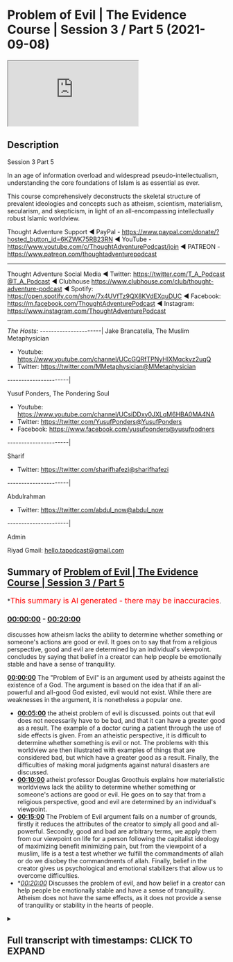 # Problem of Evil | The Evidence Course | Session 3 / Part 5 (2021-09-08)

<iframe loading='lazy' src='https://www.youtube.com/embed/Bb6GSwEvkRg'></iframe>

## Description

Session 3  Part 5

In an age of information overload and widespread pseudo-intellectualism, understanding the core foundations of Islam is as essential as ever. 

This course comprehensively deconstructs the skeletal structure of prevalent ideologies and concepts such as atheism, scientism, materialism, secularism, and skepticism, in light of an all-encompassing intellectually robust Islamic worldview.

Thought Adventure Support
◄ PayPal - https://www.paypal.com/donate/?hosted_button_id=6KZWK75RB23RN 
◄ YouTube - https://www.youtube.com/c/ThoughtAdventurePodcast/join
◄ PATREON - https://www.patreon.com/thoughtadventurepodcast
____________________________________________________________________

Thought Adventure Social Media
◄ Twitter: https://twitter.com/T_A_Podcast​​@T_A_Podcast
◄ Clubhouse https://www.clubhouse.com/club/thought-adventure-podcast
◄ Spotify: https://open.spotify.com/show/7x4UVfTz9QX8KVdEXquDUC
◄ Facebook: https://m.facebook.com/ThoughtAdventurePodcast
◄ Instagram: https://www.instagram.com/ThoughtAdventurePodcast​

----------------------------------------------------------------

*The Hosts:*
----------------------|
Jake Brancatella, The Muslim Metaphysician

- Youtube: https://www.youtube.com/channel/UCcGQRfTPNyHlXMqckvz2uqQ
- Twitter:  https://twitter.com/MMetaphysician​​@MMetaphysician

----------------------|

Yusuf Ponders, The Pondering Soul

- Youtube: https://www.youtube.com/channel/UCsiDDxy0JXLqM6HBA0MA4NA
- Twitter: https://twitter.com/YusufPonders​​@YusufPonders
- Facebook: https://www.facebook.com/yusufponders​@yusufpodners

----------------------|

Sharif

- Twitter: https://twitter.com/sharifhafezi​​@sharifhafezi

----------------------|

Abdulrahman

- Twitter: https://twitter.com/abdul_now​@abdul_now

----------------------|

Admin

Riyad 
Gmail: hello.tapodcast@gmail.com

## Summary of [Problem of Evil | The Evidence Course | Session 3 / Part 5](https://www.youtube.com/watch?v=Bb6GSwEvkRg)


*<span style="color:red; font-size:125%">This summary is AI generated - there may be inaccuracies</span>.

### [00:00:00](https://www.youtube.com/watch?v=Bb6GSwEvkRg&t=0) - [00:20:00](https://www.youtube.com/watch?v=Bb6GSwEvkRg&t=1200)

 discusses how atheism lacks the ability to determine whether something or someone's actions are good or evil. It goes on to say that from a religious perspective, good and evil are determined by an individual's viewpoint.  concludes by saying that belief in a creator can help people be emotionally stable and have a sense of tranquility.

**[00:00:00](https://www.youtube.com/watch?v=Bb6GSwEvkRg&t=0)** The "Problem of Evil" is an argument used by atheists against the existence of a God. The argument is based on the idea that if an all-powerful and all-good God existed, evil would not exist. While there are weaknesses in the argument, it is nonetheless a popular one.
* **[00:05:00](https://www.youtube.com/watch?v=Bb6GSwEvkRg&t=300)**  the atheist problem of evil is discussed.  points out that evil does not necessarily have to be bad, and that it can have a greater good as a result. The example of a doctor curing a patient through the use of side effects is given. From an atheistic perspective, it is difficult to determine whether something is evil or not. The problems with this worldview are then illustrated with examples of things that are considered bad, but which have a greater good as a result. Finally, the difficulties of making moral judgments against natural disasters are discussed.
* **[00:10:00](https://www.youtube.com/watch?v=Bb6GSwEvkRg&t=600)**  atheist professor Douglas Groothuis explains how materialistic worldviews lack the ability to determine whether something or someone's actions are good or evil. He goes on to say that from a religious perspective, good and evil are determined by an individual's viewpoint.
* **[00:15:00](https://www.youtube.com/watch?v=Bb6GSwEvkRg&t=900)** The Problem of Evil argument fails on a number of grounds, firstly it reduces the attributes of the creator to simply all good and all-powerful. Secondly, good and bad are arbitrary terms, we apply them from our viewpoint on life for a person following the capitalist ideology of maximizing benefit minimizing pain, but from the viewpoint of a muslim, life is a test a test whether we fulfill the commandments of allah or do we disobey the commandments of allah. Finally, belief in the creator gives us psychological and emotional stabilizers that allow us to overcome difficulties.
* **[00:20:00](https://www.youtube.com/watch?v=Bb6GSwEvkRg&t=1200)* Discusses the problem of evil, and how belief in a creator can help people be emotionally stable and have a sense of tranquility. Atheism does not have the same effects, as it does not provide a sense of tranquility or stability in the hearts of people.

<details><summary><h2>Full transcript with timestamps: CLICK TO EXPAND</h2></summary>

[0:00:15](https://youtu.be/Bb6GSwEvkRg?t=15) a famous comedian and actor in the uk  
[0:00:18](https://youtu.be/Bb6GSwEvkRg?t=18) he remarked on an interview  
[0:00:20](https://youtu.be/Bb6GSwEvkRg?t=20) he said  
[0:00:22](https://youtu.be/Bb6GSwEvkRg?t=22) about the world he said yes the world is  
[0:00:24](https://youtu.be/Bb6GSwEvkRg?t=24) very splendid but he also has in it  
[0:00:27](https://youtu.be/Bb6GSwEvkRg?t=27) insects whose whole life cycle is to  
[0:00:30](https://youtu.be/Bb6GSwEvkRg?t=30) burrow into the eyes of children and  
[0:00:32](https://youtu.be/Bb6GSwEvkRg?t=32) make them blind  
[0:00:34](https://youtu.be/Bb6GSwEvkRg?t=34) they eat outwards from the eyes why  
[0:00:37](https://youtu.be/Bb6GSwEvkRg?t=37) why did you do this to us and he's  
[0:00:38](https://youtu.be/Bb6GSwEvkRg?t=38) referring to god not  
[0:00:41](https://youtu.be/Bb6GSwEvkRg?t=41) you could easily have made a creation in  
[0:00:43](https://youtu.be/Bb6GSwEvkRg?t=43) which that didn't exist  
[0:00:45](https://youtu.be/Bb6GSwEvkRg?t=45) it is simply not acceptable  
[0:00:48](https://youtu.be/Bb6GSwEvkRg?t=48) one of the key arguments brought up  
[0:00:50](https://youtu.be/Bb6GSwEvkRg?t=50) constantly against belief in god is the  
[0:00:53](https://youtu.be/Bb6GSwEvkRg?t=53) argument known as the problem of evil  
[0:00:57](https://youtu.be/Bb6GSwEvkRg?t=57) and it's brought up by various atheists  
[0:01:00](https://youtu.be/Bb6GSwEvkRg?t=60) uh people who have problems with regards  
[0:01:02](https://youtu.be/Bb6GSwEvkRg?t=62) to the belief in the creator for a  
[0:01:03](https://youtu.be/Bb6GSwEvkRg?t=63) number of different reasons or two main  
[0:01:05](https://youtu.be/Bb6GSwEvkRg?t=65) reasons  
[0:01:06](https://youtu.be/Bb6GSwEvkRg?t=66) the first one that they bring up is a  
[0:01:08](https://youtu.be/Bb6GSwEvkRg?t=68) logical argument that is meant to show  
[0:01:11](https://youtu.be/Bb6GSwEvkRg?t=71) the contradictory nature of asserting an  
[0:01:13](https://youtu.be/Bb6GSwEvkRg?t=73) all-powerful all-good god  
[0:01:16](https://youtu.be/Bb6GSwEvkRg?t=76) the second reason why people bring this  
[0:01:18](https://youtu.be/Bb6GSwEvkRg?t=78) up is because an emotional argument  
[0:01:21](https://youtu.be/Bb6GSwEvkRg?t=81) you know bad things happen to them  
[0:01:23](https://youtu.be/Bb6GSwEvkRg?t=83) they're not happy about it they they  
[0:01:25](https://youtu.be/Bb6GSwEvkRg?t=85) want to look to blame somebody therefore  
[0:01:27](https://youtu.be/Bb6GSwEvkRg?t=87) they see  
[0:01:28](https://youtu.be/Bb6GSwEvkRg?t=88) god as the the reason for the problems  
[0:01:30](https://youtu.be/Bb6GSwEvkRg?t=90) and the difficulties in their life  
[0:01:33](https://youtu.be/Bb6GSwEvkRg?t=93) and if god exists  
[0:01:34](https://youtu.be/Bb6GSwEvkRg?t=94) why would i be put through these various  
[0:01:36](https://youtu.be/Bb6GSwEvkRg?t=96) difficulties  
[0:01:37](https://youtu.be/Bb6GSwEvkRg?t=97) why is it my life achieving only good  
[0:01:40](https://youtu.be/Bb6GSwEvkRg?t=100) outcomes  
[0:01:41](https://youtu.be/Bb6GSwEvkRg?t=101) why am i not achieving the maximum  
[0:01:43](https://youtu.be/Bb6GSwEvkRg?t=103) benefit  
[0:01:44](https://youtu.be/Bb6GSwEvkRg?t=104) so these are the two angles to the  
[0:01:46](https://youtu.be/Bb6GSwEvkRg?t=106) argument one is a logical argument an  
[0:01:49](https://youtu.be/Bb6GSwEvkRg?t=109) intellectual argument and the other one  
[0:01:51](https://youtu.be/Bb6GSwEvkRg?t=111) is more of an emotional argument and to  
[0:01:52](https://youtu.be/Bb6GSwEvkRg?t=112) be honest it's actually a harder  
[0:01:54](https://youtu.be/Bb6GSwEvkRg?t=114) argument to address the emotional  
[0:01:55](https://youtu.be/Bb6GSwEvkRg?t=115) argument  
[0:01:56](https://youtu.be/Bb6GSwEvkRg?t=116) because it goes to the very emotional  
[0:01:58](https://youtu.be/Bb6GSwEvkRg?t=118) disposition of a person  
[0:02:01](https://youtu.be/Bb6GSwEvkRg?t=121) but let's take the first which is the  
[0:02:03](https://youtu.be/Bb6GSwEvkRg?t=123) intellectual  
[0:02:04](https://youtu.be/Bb6GSwEvkRg?t=124) or the claim that there's an apparent  
[0:02:06](https://youtu.be/Bb6GSwEvkRg?t=126) contradiction in the logic of believing  
[0:02:09](https://youtu.be/Bb6GSwEvkRg?t=129) in an all-powerful all-good god  
[0:02:11](https://youtu.be/Bb6GSwEvkRg?t=131) so the argument is presented by the  
[0:02:14](https://youtu.be/Bb6GSwEvkRg?t=134) greek philosopher known as epicurus an  
[0:02:17](https://youtu.be/Bb6GSwEvkRg?t=137) epicorus  
[0:02:19](https://youtu.be/Bb6GSwEvkRg?t=139) uh states  
[0:02:22](https://youtu.be/Bb6GSwEvkRg?t=142) god is either willing to remove evil or  
[0:02:25](https://youtu.be/Bb6GSwEvkRg?t=145) is not able or else he is both willing  
[0:02:28](https://youtu.be/Bb6GSwEvkRg?t=148) and able  
[0:02:30](https://youtu.be/Bb6GSwEvkRg?t=150) if he is willing and not able he must  
[0:02:32](https://youtu.be/Bb6GSwEvkRg?t=152) then be weak  
[0:02:33](https://youtu.be/Bb6GSwEvkRg?t=153) which cannot be affirmed of god  
[0:02:36](https://youtu.be/Bb6GSwEvkRg?t=156) if he's able and not willing he must be  
[0:02:39](https://youtu.be/Bb6GSwEvkRg?t=159) envious  
[0:02:40](https://youtu.be/Bb6GSwEvkRg?t=160) which is likewise country likewise  
[0:02:43](https://youtu.be/Bb6GSwEvkRg?t=163) contrary to the nature of god  
[0:02:45](https://youtu.be/Bb6GSwEvkRg?t=165) if he is neither willing nor able he  
[0:02:47](https://youtu.be/Bb6GSwEvkRg?t=167) must be both envious and weak and  
[0:02:49](https://youtu.be/Bb6GSwEvkRg?t=169) consequently not god  
[0:02:51](https://youtu.be/Bb6GSwEvkRg?t=171) if he is both willing and able which  
[0:02:54](https://youtu.be/Bb6GSwEvkRg?t=174) only can which only can agree in the  
[0:02:57](https://youtu.be/Bb6GSwEvkRg?t=177) notion of god  
[0:02:58](https://youtu.be/Bb6GSwEvkRg?t=178) then why precedes evil or once then  
[0:03:01](https://youtu.be/Bb6GSwEvkRg?t=181) precedes evil  
[0:03:03](https://youtu.be/Bb6GSwEvkRg?t=183) so what epicurus is basically saying is  
[0:03:05](https://youtu.be/Bb6GSwEvkRg?t=185) arguing that  
[0:03:07](https://youtu.be/Bb6GSwEvkRg?t=187) if you got an all-good all-powerful god  
[0:03:10](https://youtu.be/Bb6GSwEvkRg?t=190) then why would this all-good  
[0:03:12](https://youtu.be/Bb6GSwEvkRg?t=192) all-powerful god create evil or allow  
[0:03:15](https://youtu.be/Bb6GSwEvkRg?t=195) evil to exist within the world so either  
[0:03:18](https://youtu.be/Bb6GSwEvkRg?t=198) god is not all good  
[0:03:21](https://youtu.be/Bb6GSwEvkRg?t=201) and but he's also but he's all-powerful  
[0:03:23](https://youtu.be/Bb6GSwEvkRg?t=203) so if that's the case then that can't be  
[0:03:25](https://youtu.be/Bb6GSwEvkRg?t=205) the the what they call the conception of  
[0:03:27](https://youtu.be/Bb6GSwEvkRg?t=207) god because god has to be maximally good  
[0:03:30](https://youtu.be/Bb6GSwEvkRg?t=210) or god is not all-powerful he may be all  
[0:03:34](https://youtu.be/Bb6GSwEvkRg?t=214) good but he's not able to stop the evil  
[0:03:36](https://youtu.be/Bb6GSwEvkRg?t=216) so therefore he's not all  
[0:03:38](https://youtu.be/Bb6GSwEvkRg?t=218) powerful  
[0:03:39](https://youtu.be/Bb6GSwEvkRg?t=219) and in such a case he isn't a god  
[0:03:42](https://youtu.be/Bb6GSwEvkRg?t=222) so they say okay this problem of evil  
[0:03:45](https://youtu.be/Bb6GSwEvkRg?t=225) demonstrates the contradictory nature in  
[0:03:48](https://youtu.be/Bb6GSwEvkRg?t=228) the attributes of the creator or  
[0:03:50](https://youtu.be/Bb6GSwEvkRg?t=230) attributes of god being all good and  
[0:03:52](https://youtu.be/Bb6GSwEvkRg?t=232) all-powerful but yet evil exists and if  
[0:03:55](https://youtu.be/Bb6GSwEvkRg?t=235) evil exists therefore god does not exist  
[0:03:57](https://youtu.be/Bb6GSwEvkRg?t=237) that's the that's the argument there's a  
[0:04:00](https://youtu.be/Bb6GSwEvkRg?t=240) number of flaws in this contention  
[0:04:02](https://youtu.be/Bb6GSwEvkRg?t=242) and this is what we'll seek to address  
[0:04:05](https://youtu.be/Bb6GSwEvkRg?t=245) firstly  
[0:04:06](https://youtu.be/Bb6GSwEvkRg?t=246) what they the atheists claim  
[0:04:08](https://youtu.be/Bb6GSwEvkRg?t=248) what are they when they claim that  
[0:04:10](https://youtu.be/Bb6GSwEvkRg?t=250) there's evil they're referring to two  
[0:04:11](https://youtu.be/Bb6GSwEvkRg?t=251) types of evil  
[0:04:13](https://youtu.be/Bb6GSwEvkRg?t=253) firstly  
[0:04:14](https://youtu.be/Bb6GSwEvkRg?t=254) evil like natural events volcanoes  
[0:04:17](https://youtu.be/Bb6GSwEvkRg?t=257) earthquakes diseases floods etc these  
[0:04:21](https://youtu.be/Bb6GSwEvkRg?t=261) are things outside of human control  
[0:04:24](https://youtu.be/Bb6GSwEvkRg?t=264) but is labeled  
[0:04:25](https://youtu.be/Bb6GSwEvkRg?t=265) as evil due to the damage they cause on  
[0:04:28](https://youtu.be/Bb6GSwEvkRg?t=268) life and the environment  
[0:04:31](https://youtu.be/Bb6GSwEvkRg?t=271) then there's another type of evil called  
[0:04:32](https://youtu.be/Bb6GSwEvkRg?t=272) moral evil  
[0:04:34](https://youtu.be/Bb6GSwEvkRg?t=274) that is where humans decide to perform  
[0:04:36](https://youtu.be/Bb6GSwEvkRg?t=276) evil acts like murder theft rape etc  
[0:04:40](https://youtu.be/Bb6GSwEvkRg?t=280) so the problem with this argument  
[0:04:43](https://youtu.be/Bb6GSwEvkRg?t=283) is that the the problem of evil argument  
[0:04:46](https://youtu.be/Bb6GSwEvkRg?t=286) is that presupposes that god exists with  
[0:04:48](https://youtu.be/Bb6GSwEvkRg?t=288) only two main attributes of being  
[0:04:52](https://youtu.be/Bb6GSwEvkRg?t=292) all-powerful and all good  
[0:04:55](https://youtu.be/Bb6GSwEvkRg?t=295) however the the argument  
[0:04:57](https://youtu.be/Bb6GSwEvkRg?t=297) ignores the fact that allah the creator  
[0:05:00](https://youtu.be/Bb6GSwEvkRg?t=300) has other attributes like all knowing  
[0:05:03](https://youtu.be/Bb6GSwEvkRg?t=303) and all wise amongst other names  
[0:05:06](https://youtu.be/Bb6GSwEvkRg?t=306) there could be a conceivable reason why  
[0:05:08](https://youtu.be/Bb6GSwEvkRg?t=308) evil exists  
[0:05:11](https://youtu.be/Bb6GSwEvkRg?t=311) and that it's and such a reason might be  
[0:05:13](https://youtu.be/Bb6GSwEvkRg?t=313) that it leads to a greater good  
[0:05:15](https://youtu.be/Bb6GSwEvkRg?t=315) let me give an example of this  
[0:05:18](https://youtu.be/Bb6GSwEvkRg?t=318) imagine if you had  
[0:05:19](https://youtu.be/Bb6GSwEvkRg?t=319) an illness you go to your doctor your  
[0:05:21](https://youtu.be/Bb6GSwEvkRg?t=321) doctor says you got a bacterial  
[0:05:23](https://youtu.be/Bb6GSwEvkRg?t=323) infection so you're given antibiotics  
[0:05:25](https://youtu.be/Bb6GSwEvkRg?t=325) and you find that while taking while in  
[0:05:27](https://youtu.be/Bb6GSwEvkRg?t=327) the middle of the course of antibiotics  
[0:05:29](https://youtu.be/Bb6GSwEvkRg?t=329) you get an upset stomach and maybe even  
[0:05:31](https://youtu.be/Bb6GSwEvkRg?t=331) diarrhea  
[0:05:32](https://youtu.be/Bb6GSwEvkRg?t=332) in the short term you don't feel much  
[0:05:34](https://youtu.be/Bb6GSwEvkRg?t=334) better in fact you probably feel worse  
[0:05:37](https://youtu.be/Bb6GSwEvkRg?t=337) but in the long term your condition is  
[0:05:39](https://youtu.be/Bb6GSwEvkRg?t=339) cured  
[0:05:40](https://youtu.be/Bb6GSwEvkRg?t=340) and the side effects from the medication  
[0:05:42](https://youtu.be/Bb6GSwEvkRg?t=342) they're gone  
[0:05:43](https://youtu.be/Bb6GSwEvkRg?t=343) so would it be rational to claim that  
[0:05:46](https://youtu.be/Bb6GSwEvkRg?t=346) the doctor is evil or not capable  
[0:05:49](https://youtu.be/Bb6GSwEvkRg?t=349) because in the short term you suffer  
[0:05:51](https://youtu.be/Bb6GSwEvkRg?t=351) from side effects for the treatment  
[0:05:54](https://youtu.be/Bb6GSwEvkRg?t=354) no because it leads to a greater good  
[0:05:57](https://youtu.be/Bb6GSwEvkRg?t=357) and so you suffer from some side effects  
[0:06:00](https://youtu.be/Bb6GSwEvkRg?t=360) in order to achieve to cure something  
[0:06:02](https://youtu.be/Bb6GSwEvkRg?t=362) better  
[0:06:03](https://youtu.be/Bb6GSwEvkRg?t=363) similarly we have to appreciate that  
[0:06:04](https://youtu.be/Bb6GSwEvkRg?t=364) while we are temporal creatures meaning  
[0:06:07](https://youtu.be/Bb6GSwEvkRg?t=367) we live within you know time so we can't  
[0:06:10](https://youtu.be/Bb6GSwEvkRg?t=370) see the the  
[0:06:12](https://youtu.be/Bb6GSwEvkRg?t=372) the future you know we go from the past  
[0:06:14](https://youtu.be/Bb6GSwEvkRg?t=374) to present to the future we can't see  
[0:06:16](https://youtu.be/Bb6GSwEvkRg?t=376) what's going on  
[0:06:18](https://youtu.be/Bb6GSwEvkRg?t=378) that  
[0:06:19](https://youtu.be/Bb6GSwEvkRg?t=379) we have a very limited perspective  
[0:06:22](https://youtu.be/Bb6GSwEvkRg?t=382) and a very individualistic perspective  
[0:06:24](https://youtu.be/Bb6GSwEvkRg?t=384) you know from an individual i can only  
[0:06:25](https://youtu.be/Bb6GSwEvkRg?t=385) see from my own perspective at a very  
[0:06:28](https://youtu.be/Bb6GSwEvkRg?t=388) limited scope of the reality  
[0:06:31](https://youtu.be/Bb6GSwEvkRg?t=391) the creator however is not bound by  
[0:06:33](https://youtu.be/Bb6GSwEvkRg?t=393) these limitations  
[0:06:35](https://youtu.be/Bb6GSwEvkRg?t=395) the creator exists beyond time  
[0:06:37](https://youtu.be/Bb6GSwEvkRg?t=397) and the creator is all-knowing  
[0:06:39](https://youtu.be/Bb6GSwEvkRg?t=399) and therefore knows past present and  
[0:06:41](https://youtu.be/Bb6GSwEvkRg?t=401) future as one source of knowledge  
[0:06:44](https://youtu.be/Bb6GSwEvkRg?t=404) while we have a very small perspective  
[0:06:46](https://youtu.be/Bb6GSwEvkRg?t=406) of the universe allah has total  
[0:06:48](https://youtu.be/Bb6GSwEvkRg?t=408) perspective of the universe i the whole  
[0:06:51](https://youtu.be/Bb6GSwEvkRg?t=411) the whole picture  
[0:06:53](https://youtu.be/Bb6GSwEvkRg?t=413) and so  
[0:06:54](https://youtu.be/Bb6GSwEvkRg?t=414) the quran allah mentions in the quran a  
[0:06:58](https://youtu.be/Bb6GSwEvkRg?t=418) particular story and i'm going to  
[0:07:00](https://youtu.be/Bb6GSwEvkRg?t=420) not go into the details of the story but  
[0:07:01](https://youtu.be/Bb6GSwEvkRg?t=421) just make one or two points to highlight  
[0:07:03](https://youtu.be/Bb6GSwEvkRg?t=423) this issue  
[0:07:04](https://youtu.be/Bb6GSwEvkRg?t=424) the quran explains a story about khidr  
[0:07:08](https://youtu.be/Bb6GSwEvkRg?t=428) and musa alaysalam  
[0:07:10](https://youtu.be/Bb6GSwEvkRg?t=430) and those various examples in which  
[0:07:13](https://youtu.be/Bb6GSwEvkRg?t=433) he undertook actions that from musa  
[0:07:16](https://youtu.be/Bb6GSwEvkRg?t=436) al-islam's perspective from his view  
[0:07:19](https://youtu.be/Bb6GSwEvkRg?t=439) he saw it as evil as wrong  
[0:07:21](https://youtu.be/Bb6GSwEvkRg?t=441) but when hidden finally mentioned  
[0:07:23](https://youtu.be/Bb6GSwEvkRg?t=443) overall reasons behind this  
[0:07:26](https://youtu.be/Bb6GSwEvkRg?t=446) and behind why he did it and why god  
[0:07:28](https://youtu.be/Bb6GSwEvkRg?t=448) told him and ordered him to do it then  
[0:07:30](https://youtu.be/Bb6GSwEvkRg?t=450) musa alaysam was able to see the good in  
[0:07:33](https://youtu.be/Bb6GSwEvkRg?t=453) them for example when hidden he damaged  
[0:07:36](https://youtu.be/Bb6GSwEvkRg?t=456) a ship that was laden full of goods from  
[0:07:39](https://youtu.be/Bb6GSwEvkRg?t=459) a town  
[0:07:40](https://youtu.be/Bb6GSwEvkRg?t=460) and it stopped it from you know  
[0:07:42](https://youtu.be/Bb6GSwEvkRg?t=462) traveling in order to engage in trade to  
[0:07:45](https://youtu.be/Bb6GSwEvkRg?t=465) faraway towns and heder mentioned the  
[0:07:48](https://youtu.be/Bb6GSwEvkRg?t=468) reason why he damaged the ship was  
[0:07:50](https://youtu.be/Bb6GSwEvkRg?t=470) because the ship was going to pass  
[0:07:53](https://youtu.be/Bb6GSwEvkRg?t=473) through the the seaways of a king who  
[0:07:56](https://youtu.be/Bb6GSwEvkRg?t=476) would who is going to take that wealth  
[0:07:59](https://youtu.be/Bb6GSwEvkRg?t=479) and use it for his own revenue and so to  
[0:08:01](https://youtu.be/Bb6GSwEvkRg?t=481) save the revenue and the wealth of the  
[0:08:03](https://youtu.be/Bb6GSwEvkRg?t=483) town he damaged the ship to prevent it  
[0:08:06](https://youtu.be/Bb6GSwEvkRg?t=486) from sailing  
[0:08:07](https://youtu.be/Bb6GSwEvkRg?t=487) this striking example  
[0:08:10](https://youtu.be/Bb6GSwEvkRg?t=490) shows that sometimes  
[0:08:12](https://youtu.be/Bb6GSwEvkRg?t=492) certain things we see as bad  
[0:08:15](https://youtu.be/Bb6GSwEvkRg?t=495) but rather they have a greater good that  
[0:08:19](https://youtu.be/Bb6GSwEvkRg?t=499) results from them there's a greater  
[0:08:20](https://youtu.be/Bb6GSwEvkRg?t=500) reason for these limited uh bad things  
[0:08:24](https://youtu.be/Bb6GSwEvkRg?t=504) even if we don't know the reason another  
[0:08:26](https://youtu.be/Bb6GSwEvkRg?t=506) example of this is like volcanoes they  
[0:08:28](https://youtu.be/Bb6GSwEvkRg?t=508) may be destructive but they also  
[0:08:30](https://youtu.be/Bb6GSwEvkRg?t=510) fertilize the soil to allow plants to  
[0:08:33](https://youtu.be/Bb6GSwEvkRg?t=513) grow and also therefore crops  
[0:08:36](https://youtu.be/Bb6GSwEvkRg?t=516) so the first criticism criticism to this  
[0:08:38](https://youtu.be/Bb6GSwEvkRg?t=518) argument of the problem problem of evil  
[0:08:40](https://youtu.be/Bb6GSwEvkRg?t=520) that atheists give us  
[0:08:42](https://youtu.be/Bb6GSwEvkRg?t=522) is to say that we cannot term something  
[0:08:44](https://youtu.be/Bb6GSwEvkRg?t=524) truly evil or bad while being ignorant  
[0:08:48](https://youtu.be/Bb6GSwEvkRg?t=528) of the full picture of what will happen  
[0:08:50](https://youtu.be/Bb6GSwEvkRg?t=530) we are arguing from an ignorant  
[0:08:52](https://youtu.be/Bb6GSwEvkRg?t=532) perspective  
[0:08:54](https://youtu.be/Bb6GSwEvkRg?t=534) secondly  
[0:08:55](https://youtu.be/Bb6GSwEvkRg?t=535) terms like good and evil are problematic  
[0:08:58](https://youtu.be/Bb6GSwEvkRg?t=538) terms anyway for atheists  
[0:09:00](https://youtu.be/Bb6GSwEvkRg?t=540) what do we mean by good what do we mean  
[0:09:02](https://youtu.be/Bb6GSwEvkRg?t=542) by evil how do we assess these terms and  
[0:09:04](https://youtu.be/Bb6GSwEvkRg?t=544) make moral judgments particularly from a  
[0:09:06](https://youtu.be/Bb6GSwEvkRg?t=546) materialistic outlook  
[0:09:09](https://youtu.be/Bb6GSwEvkRg?t=549) are volcanoes for example evil or are  
[0:09:12](https://youtu.be/Bb6GSwEvkRg?t=552) they simply events within the universe  
[0:09:14](https://youtu.be/Bb6GSwEvkRg?t=554) from a materialistic perspective from  
[0:09:16](https://youtu.be/Bb6GSwEvkRg?t=556) you know just viewing everything that we  
[0:09:17](https://youtu.be/Bb6GSwEvkRg?t=557) are just a product of the universe from  
[0:09:19](https://youtu.be/Bb6GSwEvkRg?t=559) the physical universe  
[0:09:21](https://youtu.be/Bb6GSwEvkRg?t=561) then events like hurricanes like  
[0:09:24](https://youtu.be/Bb6GSwEvkRg?t=564) volcanoes like earthquakes that damages  
[0:09:26](https://youtu.be/Bb6GSwEvkRg?t=566) lives and properties  
[0:09:28](https://youtu.be/Bb6GSwEvkRg?t=568) they're neither good nor bad they're  
[0:09:30](https://youtu.be/Bb6GSwEvkRg?t=570) just events within the universe  
[0:09:33](https://youtu.be/Bb6GSwEvkRg?t=573) so this materialistic or atheistic  
[0:09:36](https://youtu.be/Bb6GSwEvkRg?t=576) worldview has a fundamental problem in  
[0:09:38](https://youtu.be/Bb6GSwEvkRg?t=578) being able to determine whether we can  
[0:09:40](https://youtu.be/Bb6GSwEvkRg?t=580) even make these types of moral judgments  
[0:09:43](https://youtu.be/Bb6GSwEvkRg?t=583) against  
[0:09:44](https://youtu.be/Bb6GSwEvkRg?t=584) uh against uh  
[0:09:48](https://youtu.be/Bb6GSwEvkRg?t=588) earthquakes and natural disasters but it  
[0:09:50](https://youtu.be/Bb6GSwEvkRg?t=590) gets even worse it gets even problematic  
[0:09:52](https://youtu.be/Bb6GSwEvkRg?t=592) for them  
[0:09:53](https://youtu.be/Bb6GSwEvkRg?t=593) for instance  
[0:09:54](https://youtu.be/Bb6GSwEvkRg?t=594) if the universe began to exist from  
[0:09:56](https://youtu.be/Bb6GSwEvkRg?t=596) nothing by nothing and for no reason  
[0:10:00](https://youtu.be/Bb6GSwEvkRg?t=600) whatsoever  
[0:10:01](https://youtu.be/Bb6GSwEvkRg?t=601) and that the universal laws are deter  
[0:10:04](https://youtu.be/Bb6GSwEvkRg?t=604) that determine the behavior of objects  
[0:10:06](https://youtu.be/Bb6GSwEvkRg?t=606) and events within the universe just  
[0:10:07](https://youtu.be/Bb6GSwEvkRg?t=607) happen to exist the way that they do the  
[0:10:09](https://youtu.be/Bb6GSwEvkRg?t=609) universe came into existence happens to  
[0:10:12](https://youtu.be/Bb6GSwEvkRg?t=612) have these laws and these laws you know  
[0:10:14](https://youtu.be/Bb6GSwEvkRg?t=614) affect the behavior of matters  
[0:10:16](https://youtu.be/Bb6GSwEvkRg?t=616) then events like earthquakes etc are  
[0:10:18](https://youtu.be/Bb6GSwEvkRg?t=618) simply the product of these universal  
[0:10:20](https://youtu.be/Bb6GSwEvkRg?t=620) there's no morality  
[0:10:22](https://youtu.be/Bb6GSwEvkRg?t=622) but also  
[0:10:23](https://youtu.be/Bb6GSwEvkRg?t=623) there's no morality for human beings as  
[0:10:26](https://youtu.be/Bb6GSwEvkRg?t=626) well  
[0:10:27](https://youtu.be/Bb6GSwEvkRg?t=627) we cannot say what is a morally wrong or  
[0:10:30](https://youtu.be/Bb6GSwEvkRg?t=630) what's a morally right or morally wrong  
[0:10:32](https://youtu.be/Bb6GSwEvkRg?t=632) judgment  
[0:10:33](https://youtu.be/Bb6GSwEvkRg?t=633) and that's because the human  
[0:10:35](https://youtu.be/Bb6GSwEvkRg?t=635) decision-making process from a  
[0:10:37](https://youtu.be/Bb6GSwEvkRg?t=637) materialistic atheist worldview  
[0:10:39](https://youtu.be/Bb6GSwEvkRg?t=639) the human decision-making process is  
[0:10:41](https://youtu.be/Bb6GSwEvkRg?t=641) built upon  
[0:10:43](https://youtu.be/Bb6GSwEvkRg?t=643) blind  
[0:10:44](https://youtu.be/Bb6GSwEvkRg?t=644) you know naturalistic  
[0:10:46](https://youtu.be/Bb6GSwEvkRg?t=646) non explain explanatory uh events that  
[0:10:50](https://youtu.be/Bb6GSwEvkRg?t=650) take place so blind materialistic events  
[0:10:52](https://youtu.be/Bb6GSwEvkRg?t=652) that take place  
[0:10:53](https://youtu.be/Bb6GSwEvkRg?t=653) then we have so we have no choices over  
[0:10:56](https://youtu.be/Bb6GSwEvkRg?t=656) our behavior think about it  
[0:10:58](https://youtu.be/Bb6GSwEvkRg?t=658) if your choices are determined by  
[0:11:00](https://youtu.be/Bb6GSwEvkRg?t=660) unconscious processes taking place in  
[0:11:03](https://youtu.be/Bb6GSwEvkRg?t=663) your brain only  
[0:11:04](https://youtu.be/Bb6GSwEvkRg?t=664) and these conscious processes are simply  
[0:11:07](https://youtu.be/Bb6GSwEvkRg?t=667) following universal laws  
[0:11:09](https://youtu.be/Bb6GSwEvkRg?t=669) nobody determined these universal laws  
[0:11:10](https://youtu.be/Bb6GSwEvkRg?t=670) they just happen to exist the way they  
[0:11:12](https://youtu.be/Bb6GSwEvkRg?t=672) did then when we think we are making a  
[0:11:15](https://youtu.be/Bb6GSwEvkRg?t=675) choice is in reality simply following  
[0:11:17](https://youtu.be/Bb6GSwEvkRg?t=677) the inevitable chemical reactions  
[0:11:20](https://youtu.be/Bb6GSwEvkRg?t=680) yeah and other physical reactions  
[0:11:22](https://youtu.be/Bb6GSwEvkRg?t=682) occurring within our brains so we're not  
[0:11:25](https://youtu.be/Bb6GSwEvkRg?t=685) really making moral choices we're not  
[0:11:27](https://youtu.be/Bb6GSwEvkRg?t=687) free and making free choices  
[0:11:29](https://youtu.be/Bb6GSwEvkRg?t=689) therefore from a materialistic view we  
[0:11:32](https://youtu.be/Bb6GSwEvkRg?t=692) don't really have we don't have this  
[0:11:34](https://youtu.be/Bb6GSwEvkRg?t=694) concept of free will we don't have the  
[0:11:35](https://youtu.be/Bb6GSwEvkRg?t=695) ability to make free choices so if we  
[0:11:37](https://youtu.be/Bb6GSwEvkRg?t=697) don't have the ability to make free  
[0:11:39](https://youtu.be/Bb6GSwEvkRg?t=699) choices how can we determine whether  
[0:11:41](https://youtu.be/Bb6GSwEvkRg?t=701) something or even someone's action are  
[0:11:44](https://youtu.be/Bb6GSwEvkRg?t=704) good and evil or good or evil we can't  
[0:11:46](https://youtu.be/Bb6GSwEvkRg?t=706) because we can't say the person's made  
[0:11:47](https://youtu.be/Bb6GSwEvkRg?t=707) the choice or not  
[0:11:49](https://youtu.be/Bb6GSwEvkRg?t=709) he didn't have the moral choice he was  
[0:11:50](https://youtu.be/Bb6GSwEvkRg?t=710) compelled to make those choices due to  
[0:11:52](https://youtu.be/Bb6GSwEvkRg?t=712) his brain chemistry following universal  
[0:11:54](https://youtu.be/Bb6GSwEvkRg?t=714) laws that are predicted predicated that  
[0:11:57](https://youtu.be/Bb6GSwEvkRg?t=717) are pred predicated his actions just  
[0:11:59](https://youtu.be/Bb6GSwEvkRg?t=719) like the black widow spider we can't say  
[0:12:01](https://youtu.be/Bb6GSwEvkRg?t=721) the black widow spider is evil because  
[0:12:03](https://youtu.be/Bb6GSwEvkRg?t=723) the the female spider eats its mate  
[0:12:06](https://youtu.be/Bb6GSwEvkRg?t=726) after mating with the spider the male  
[0:12:08](https://youtu.be/Bb6GSwEvkRg?t=728) spider can't say well that's a bit of an  
[0:12:10](https://youtu.be/Bb6GSwEvkRg?t=730) evil action to do it was  
[0:12:12](https://youtu.be/Bb6GSwEvkRg?t=732) determined to do the action it didn't  
[0:12:15](https://youtu.be/Bb6GSwEvkRg?t=735) have a choice the difference between us  
[0:12:17](https://youtu.be/Bb6GSwEvkRg?t=737) and in that situation is all is only the  
[0:12:19](https://youtu.be/Bb6GSwEvkRg?t=739) the fact that we have the illusion that  
[0:12:22](https://youtu.be/Bb6GSwEvkRg?t=742) we have a choice but in reality  
[0:12:24](https://youtu.be/Bb6GSwEvkRg?t=744) according to this particular view  
[0:12:26](https://youtu.be/Bb6GSwEvkRg?t=746) atheist materialistic view of the  
[0:12:28](https://youtu.be/Bb6GSwEvkRg?t=748) production of the human mind and  
[0:12:30](https://youtu.be/Bb6GSwEvkRg?t=750) everything else within the universe then  
[0:12:32](https://youtu.be/Bb6GSwEvkRg?t=752) there are no choices and if there are no  
[0:12:34](https://youtu.be/Bb6GSwEvkRg?t=754) choices there are no moral judgments we  
[0:12:36](https://youtu.be/Bb6GSwEvkRg?t=756) don't i don't make the decision to be  
[0:12:37](https://youtu.be/Bb6GSwEvkRg?t=757) morally good or morally bad that  
[0:12:39](https://youtu.be/Bb6GSwEvkRg?t=759) decision has already been predetermined  
[0:12:41](https://youtu.be/Bb6GSwEvkRg?t=761) since the time of the beginning  
[0:12:43](https://youtu.be/Bb6GSwEvkRg?t=763) beginning of the big bang  
[0:12:45](https://youtu.be/Bb6GSwEvkRg?t=765) intuitively we accept that we can make  
[0:12:48](https://youtu.be/Bb6GSwEvkRg?t=768) moral choices and the only way to  
[0:12:50](https://youtu.be/Bb6GSwEvkRg?t=770) explain this that we have free will  
[0:12:54](https://youtu.be/Bb6GSwEvkRg?t=774) and that we can make moral choices is  
[0:12:56](https://youtu.be/Bb6GSwEvkRg?t=776) actually believing that there is a  
[0:12:58](https://youtu.be/Bb6GSwEvkRg?t=778) creator a necessary being beyond the  
[0:13:00](https://youtu.be/Bb6GSwEvkRg?t=780) universe  
[0:13:01](https://youtu.be/Bb6GSwEvkRg?t=781) who created us with the ability to make  
[0:13:04](https://youtu.be/Bb6GSwEvkRg?t=784) free choices  
[0:13:05](https://youtu.be/Bb6GSwEvkRg?t=785) further point  
[0:13:06](https://youtu.be/Bb6GSwEvkRg?t=786) simply saying i don't so this is the  
[0:13:09](https://youtu.be/Bb6GSwEvkRg?t=789) third point now  
[0:13:10](https://youtu.be/Bb6GSwEvkRg?t=790) simply saying i don't like the effects  
[0:13:13](https://youtu.be/Bb6GSwEvkRg?t=793) of a certain event  
[0:13:15](https://youtu.be/Bb6GSwEvkRg?t=795) doesn't determine determine the event as  
[0:13:17](https://youtu.be/Bb6GSwEvkRg?t=797) evil just because i don't like it so i  
[0:13:19](https://youtu.be/Bb6GSwEvkRg?t=799) don't like something or i like something  
[0:13:22](https://youtu.be/Bb6GSwEvkRg?t=802) doesn't make things good or evil based  
[0:13:24](https://youtu.be/Bb6GSwEvkRg?t=804) upon my likes and dislikes because if  
[0:13:26](https://youtu.be/Bb6GSwEvkRg?t=806) you make your likes and dislikes the  
[0:13:28](https://youtu.be/Bb6GSwEvkRg?t=808) basis of your moral decisions then they  
[0:13:30](https://youtu.be/Bb6GSwEvkRg?t=810) will render all morality subjective to  
[0:13:34](https://youtu.be/Bb6GSwEvkRg?t=814) you there is no objective moral value  
[0:13:36](https://youtu.be/Bb6GSwEvkRg?t=816) now and if there's no objective moral  
[0:13:38](https://youtu.be/Bb6GSwEvkRg?t=818) value beyond you yourself  
[0:13:40](https://youtu.be/Bb6GSwEvkRg?t=820) then how can you apply this upon the  
[0:13:42](https://youtu.be/Bb6GSwEvkRg?t=822) creator it's just your own subjective  
[0:13:45](https://youtu.be/Bb6GSwEvkRg?t=825) tastes  
[0:13:47](https://youtu.be/Bb6GSwEvkRg?t=827) this points to the fact that morality  
[0:13:50](https://youtu.be/Bb6GSwEvkRg?t=830) also is built upon a person's viewpoint  
[0:13:52](https://youtu.be/Bb6GSwEvkRg?t=832) on life and is not an objective fact and  
[0:13:55](https://youtu.be/Bb6GSwEvkRg?t=835) can be sensed and that we cannot to  
[0:13:57](https://youtu.be/Bb6GSwEvkRg?t=837) determine morality objectively simply  
[0:14:00](https://youtu.be/Bb6GSwEvkRg?t=840) sensing it from the acts themselves  
[0:14:03](https://youtu.be/Bb6GSwEvkRg?t=843) but rather we understand what our  
[0:14:06](https://youtu.be/Bb6GSwEvkRg?t=846) morality is and then or as a  
[0:14:08](https://youtu.be/Bb6GSwEvkRg?t=848) metaphysical principle or as an  
[0:14:10](https://youtu.be/Bb6GSwEvkRg?t=850) assumption or upon how we view our  
[0:14:12](https://youtu.be/Bb6GSwEvkRg?t=852) purpose of life and then we superimpose  
[0:14:14](https://youtu.be/Bb6GSwEvkRg?t=854) this  
[0:14:15](https://youtu.be/Bb6GSwEvkRg?t=855) upon  
[0:14:16](https://youtu.be/Bb6GSwEvkRg?t=856) events and actions that take place  
[0:14:20](https://youtu.be/Bb6GSwEvkRg?t=860) therefore  
[0:14:22](https://youtu.be/Bb6GSwEvkRg?t=862) when you have a muslim  
[0:14:24](https://youtu.be/Bb6GSwEvkRg?t=864) a morally good act will be determined by  
[0:14:28](https://youtu.be/Bb6GSwEvkRg?t=868) his viewpoint that he is here to worship  
[0:14:30](https://youtu.be/Bb6GSwEvkRg?t=870) allah and seek the pleasure of allah so  
[0:14:34](https://youtu.be/Bb6GSwEvkRg?t=874) that action which  
[0:14:35](https://youtu.be/Bb6GSwEvkRg?t=875) allah is pleased with is termed good  
[0:14:39](https://youtu.be/Bb6GSwEvkRg?t=879) the action that allah is displeased with  
[0:14:42](https://youtu.be/Bb6GSwEvkRg?t=882) is termed evil so good and evil is  
[0:14:45](https://youtu.be/Bb6GSwEvkRg?t=885) turned according to this framework so  
[0:14:47](https://youtu.be/Bb6GSwEvkRg?t=887) from an islamic point of view we don't  
[0:14:50](https://youtu.be/Bb6GSwEvkRg?t=890) say natural disasters are good or evil  
[0:14:52](https://youtu.be/Bb6GSwEvkRg?t=892) they're neither good nor  
[0:14:54](https://youtu.be/Bb6GSwEvkRg?t=894) evil  
[0:14:55](https://youtu.be/Bb6GSwEvkRg?t=895) rather they're just events  
[0:14:57](https://youtu.be/Bb6GSwEvkRg?t=897) and the good and the evil the moral  
[0:14:58](https://youtu.be/Bb6GSwEvkRg?t=898) judgments  
[0:15:00](https://youtu.be/Bb6GSwEvkRg?t=900) are based or the morality or the  
[0:15:02](https://youtu.be/Bb6GSwEvkRg?t=902) accountability in terms of what is how  
[0:15:04](https://youtu.be/Bb6GSwEvkRg?t=904) we respond to such an event  
[0:15:08](https://youtu.be/Bb6GSwEvkRg?t=908) this will determine whether what we're  
[0:15:10](https://youtu.be/Bb6GSwEvkRg?t=910) doing is morally good or is morally evil  
[0:15:13](https://youtu.be/Bb6GSwEvkRg?t=913) i do we respond to a natural disaster or  
[0:15:16](https://youtu.be/Bb6GSwEvkRg?t=916) an event that's outside of our control  
[0:15:18](https://youtu.be/Bb6GSwEvkRg?t=918) according to the commands of allah are  
[0:15:21](https://youtu.be/Bb6GSwEvkRg?t=921) we going to respond to it according to  
[0:15:23](https://youtu.be/Bb6GSwEvkRg?t=923) what displeases the allah and therefore  
[0:15:25](https://youtu.be/Bb6GSwEvkRg?t=925) outside the commands of allah in this  
[0:15:29](https://youtu.be/Bb6GSwEvkRg?t=929) way the muslim is given a unique view  
[0:15:32](https://youtu.be/Bb6GSwEvkRg?t=932) towards events he may not like it which  
[0:15:35](https://youtu.be/Bb6GSwEvkRg?t=935) may be beyond his control but he  
[0:15:37](https://youtu.be/Bb6GSwEvkRg?t=937) understands how to respond to those  
[0:15:40](https://youtu.be/Bb6GSwEvkRg?t=940) events in a moral way by following the  
[0:15:43](https://youtu.be/Bb6GSwEvkRg?t=943) commands and prohibitions laid down in  
[0:15:45](https://youtu.be/Bb6GSwEvkRg?t=945) islam  
[0:15:46](https://youtu.be/Bb6GSwEvkRg?t=946) and laid down by allah  
[0:15:48](https://youtu.be/Bb6GSwEvkRg?t=948) this is different to a capitalist who  
[0:15:50](https://youtu.be/Bb6GSwEvkRg?t=950) sees good and evil only in the paradigms  
[0:15:52](https://youtu.be/Bb6GSwEvkRg?t=952) of likes and dislikes or more  
[0:15:54](https://youtu.be/Bb6GSwEvkRg?t=954) specifically what gives them pleasure  
[0:15:57](https://youtu.be/Bb6GSwEvkRg?t=957) and what you know keeps the pain away or  
[0:15:59](https://youtu.be/Bb6GSwEvkRg?t=959) what causes material benefit  
[0:16:02](https://youtu.be/Bb6GSwEvkRg?t=962) and material harm  
[0:16:04](https://youtu.be/Bb6GSwEvkRg?t=964) this viewpoint therefore is effectively  
[0:16:06](https://youtu.be/Bb6GSwEvkRg?t=966) saying how do we maximize that our  
[0:16:08](https://youtu.be/Bb6GSwEvkRg?t=968) purpose of life here is to maximize our  
[0:16:10](https://youtu.be/Bb6GSwEvkRg?t=970) pleasures and maximize our own benefit  
[0:16:13](https://youtu.be/Bb6GSwEvkRg?t=973) that's how he views life  
[0:16:15](https://youtu.be/Bb6GSwEvkRg?t=975) it cannot factor in as a result  
[0:16:17](https://youtu.be/Bb6GSwEvkRg?t=977) illnesses because illnesses as a result  
[0:16:19](https://youtu.be/Bb6GSwEvkRg?t=979) damages his health stops him from having  
[0:16:21](https://youtu.be/Bb6GSwEvkRg?t=981) a good time as a result from that  
[0:16:24](https://youtu.be/Bb6GSwEvkRg?t=984) viewpoint he terms an illness and evil  
[0:16:28](https://youtu.be/Bb6GSwEvkRg?t=988) so  
[0:16:28](https://youtu.be/Bb6GSwEvkRg?t=988) when a person  
[0:16:30](https://youtu.be/Bb6GSwEvkRg?t=990) faces a natural disaster that causing  
[0:16:32](https://youtu.be/Bb6GSwEvkRg?t=992) pain or material loss are viewed from  
[0:16:35](https://youtu.be/Bb6GSwEvkRg?t=995) this angle from a capitalist angle and  
[0:16:38](https://youtu.be/Bb6GSwEvkRg?t=998) leave a person without the emotion  
[0:16:40](https://youtu.be/Bb6GSwEvkRg?t=1000) leaves a person without the emotional or  
[0:16:42](https://youtu.be/Bb6GSwEvkRg?t=1002) psychological concepts that provide them  
[0:16:46](https://youtu.be/Bb6GSwEvkRg?t=1006) with patience and perseverance to  
[0:16:48](https://youtu.be/Bb6GSwEvkRg?t=1008) overcome such difficulty or to help  
[0:16:50](https://youtu.be/Bb6GSwEvkRg?t=1010) others face such difficulty believing  
[0:16:52](https://youtu.be/Bb6GSwEvkRg?t=1012) that the ultimate good is with allah  
[0:16:56](https://youtu.be/Bb6GSwEvkRg?t=1016) so if you think you're here to achieve  
[0:16:58](https://youtu.be/Bb6GSwEvkRg?t=1018) ultimate pleasures in this life and you  
[0:17:01](https://youtu.be/Bb6GSwEvkRg?t=1021) don't achieve it then what's going to  
[0:17:03](https://youtu.be/Bb6GSwEvkRg?t=1023) happen you're going to feel depressed  
[0:17:06](https://youtu.be/Bb6GSwEvkRg?t=1026) you're going to feel sad you're going to  
[0:17:07](https://youtu.be/Bb6GSwEvkRg?t=1027) not have those psychological you know  
[0:17:10](https://youtu.be/Bb6GSwEvkRg?t=1030) support mechanisms concepts that are  
[0:17:12](https://youtu.be/Bb6GSwEvkRg?t=1032) going to allow you to face the  
[0:17:14](https://youtu.be/Bb6GSwEvkRg?t=1034) difficulties within life the prophet  
[0:17:16](https://youtu.be/Bb6GSwEvkRg?t=1036) sallallahu alaihi wasallam said stated  
[0:17:20](https://youtu.be/Bb6GSwEvkRg?t=1040) amazing is the affair of the believer  
[0:17:23](https://youtu.be/Bb6GSwEvkRg?t=1043) verily all of his affair is good and  
[0:17:25](https://youtu.be/Bb6GSwEvkRg?t=1045) this is not  
[0:17:27](https://youtu.be/Bb6GSwEvkRg?t=1047) for for one except the believer so  
[0:17:29](https://youtu.be/Bb6GSwEvkRg?t=1049) amazing is the affair of the believer if  
[0:17:31](https://youtu.be/Bb6GSwEvkRg?t=1051) something is good something of good or  
[0:17:34](https://youtu.be/Bb6GSwEvkRg?t=1054) happiness befalls him he is grateful  
[0:17:37](https://youtu.be/Bb6GSwEvkRg?t=1057) and if and that is good for him and if  
[0:17:40](https://youtu.be/Bb6GSwEvkRg?t=1060) something of harm befalls him he is  
[0:17:43](https://youtu.be/Bb6GSwEvkRg?t=1063) patient and that is good for him  
[0:17:45](https://youtu.be/Bb6GSwEvkRg?t=1065) so any situation for a believer is  
[0:17:48](https://youtu.be/Bb6GSwEvkRg?t=1068) always good if he faces good it faces  
[0:17:51](https://youtu.be/Bb6GSwEvkRg?t=1071) something that he likes then  
[0:17:52](https://youtu.be/Bb6GSwEvkRg?t=1072) alhamdulillah he's grateful to allah if  
[0:17:55](https://youtu.be/Bb6GSwEvkRg?t=1075) he faces something difficult and he's  
[0:17:57](https://youtu.be/Bb6GSwEvkRg?t=1077) patient and perseverant persevering with  
[0:17:59](https://youtu.be/Bb6GSwEvkRg?t=1079) it then alhamdulillah allah is pleased  
[0:18:01](https://youtu.be/Bb6GSwEvkRg?t=1081) with him and reward him greatly in the  
[0:18:03](https://youtu.be/Bb6GSwEvkRg?t=1083) hereafter  
[0:18:05](https://youtu.be/Bb6GSwEvkRg?t=1085) so therefore as for so  
[0:18:08](https://youtu.be/Bb6GSwEvkRg?t=1088) so this gives a very unique view towards  
[0:18:12](https://youtu.be/Bb6GSwEvkRg?t=1092) how we understand good and evil that  
[0:18:14](https://youtu.be/Bb6GSwEvkRg?t=1094) they are relational views and so even if  
[0:18:17](https://youtu.be/Bb6GSwEvkRg?t=1097) somebody turns around and says you know  
[0:18:18](https://youtu.be/Bb6GSwEvkRg?t=1098) what i can understand that you know  
[0:18:21](https://youtu.be/Bb6GSwEvkRg?t=1101) allah exists but why would i be put in  
[0:18:24](https://youtu.be/Bb6GSwEvkRg?t=1104) that situation  
[0:18:25](https://youtu.be/Bb6GSwEvkRg?t=1105) the denial of the belief in allah will  
[0:18:27](https://youtu.be/Bb6GSwEvkRg?t=1107) not secure that person from life's  
[0:18:29](https://youtu.be/Bb6GSwEvkRg?t=1109) difficulties he'll still face life's  
[0:18:31](https://youtu.be/Bb6GSwEvkRg?t=1111) difficult difficulties the only  
[0:18:33](https://youtu.be/Bb6GSwEvkRg?t=1113) difference is is that that person who  
[0:18:35](https://youtu.be/Bb6GSwEvkRg?t=1115) denies the belief in allah will have no  
[0:18:39](https://youtu.be/Bb6GSwEvkRg?t=1119) ability to look forward to a greater  
[0:18:41](https://youtu.be/Bb6GSwEvkRg?t=1121) reward on the day of judgement will not  
[0:18:44](https://youtu.be/Bb6GSwEvkRg?t=1124) have those psychological emotional  
[0:18:46](https://youtu.be/Bb6GSwEvkRg?t=1126) stabilizers that allows them to overcome  
[0:18:49](https://youtu.be/Bb6GSwEvkRg?t=1129) these types of difficulties so to  
[0:18:51](https://youtu.be/Bb6GSwEvkRg?t=1131) summarize the problem of evil argue the  
[0:18:54](https://youtu.be/Bb6GSwEvkRg?t=1134) problem of evil argument fails on a  
[0:18:56](https://youtu.be/Bb6GSwEvkRg?t=1136) number of grounds  
[0:18:57](https://youtu.be/Bb6GSwEvkRg?t=1137) firstly it reduces the attributes of the  
[0:19:00](https://youtu.be/Bb6GSwEvkRg?t=1140) creator simply all good and all-powerful  
[0:19:02](https://youtu.be/Bb6GSwEvkRg?t=1142) whereas we believe the creator is also  
[0:19:04](https://youtu.be/Bb6GSwEvkRg?t=1144) all wise and all-knowing amongst other  
[0:19:07](https://youtu.be/Bb6GSwEvkRg?t=1147) names therefore we cannot from our  
[0:19:09](https://youtu.be/Bb6GSwEvkRg?t=1149) limited view of life be able to  
[0:19:11](https://youtu.be/Bb6GSwEvkRg?t=1151) determine whether a particular event  
[0:19:14](https://youtu.be/Bb6GSwEvkRg?t=1154) at a particular moment in time is good  
[0:19:17](https://youtu.be/Bb6GSwEvkRg?t=1157) or bad that the creator has the full  
[0:19:19](https://youtu.be/Bb6GSwEvkRg?t=1159) picture and thus is full fully aware of  
[0:19:22](https://youtu.be/Bb6GSwEvkRg?t=1162) what that particular event will lead to  
[0:19:25](https://youtu.be/Bb6GSwEvkRg?t=1165) secondly good and bad are arbitrary  
[0:19:27](https://youtu.be/Bb6GSwEvkRg?t=1167) terms  
[0:19:28](https://youtu.be/Bb6GSwEvkRg?t=1168) we apply from our viewpoint on life for  
[0:19:31](https://youtu.be/Bb6GSwEvkRg?t=1171) a person following the capitalist  
[0:19:33](https://youtu.be/Bb6GSwEvkRg?t=1173) ideology of maximizing benefit  
[0:19:35](https://youtu.be/Bb6GSwEvkRg?t=1175) minimizing pain then he judges events  
[0:19:38](https://youtu.be/Bb6GSwEvkRg?t=1178) from that viewpoint for a muslim we view  
[0:19:40](https://youtu.be/Bb6GSwEvkRg?t=1180) life as a test a test whether we fulfill  
[0:19:44](https://youtu.be/Bb6GSwEvkRg?t=1184) the commandments of allah or do we  
[0:19:46](https://youtu.be/Bb6GSwEvkRg?t=1186) disobey the commandments of allah so  
[0:19:49](https://youtu.be/Bb6GSwEvkRg?t=1189) when we look at events that take and  
[0:19:51](https://youtu.be/Bb6GSwEvkRg?t=1191) affect us we will view it from this  
[0:19:53](https://youtu.be/Bb6GSwEvkRg?t=1193) perspective  
[0:19:55](https://youtu.be/Bb6GSwEvkRg?t=1195) and also thirdly that belief in the  
[0:19:57](https://youtu.be/Bb6GSwEvkRg?t=1197) creator gives us the psychological and  
[0:20:00](https://youtu.be/Bb6GSwEvkRg?t=1200) emotional stability  
[0:20:02](https://youtu.be/Bb6GSwEvkRg?t=1202) concepts such as  
[0:20:03](https://youtu.be/Bb6GSwEvkRg?t=1203) the wealth comes from allah concepts  
[0:20:06](https://youtu.be/Bb6GSwEvkRg?t=1206) such as patience and perseverance the  
[0:20:08](https://youtu.be/Bb6GSwEvkRg?t=1208) concepts that allah reward those people  
[0:20:10](https://youtu.be/Bb6GSwEvkRg?t=1210) who are facing difficulty in this life  
[0:20:12](https://youtu.be/Bb6GSwEvkRg?t=1212) that whenever any fear flicks them then  
[0:20:14](https://youtu.be/Bb6GSwEvkRg?t=1214) it removes their sins that these things  
[0:20:16](https://youtu.be/Bb6GSwEvkRg?t=1216) help us navigate the difficulties and  
[0:20:19](https://youtu.be/Bb6GSwEvkRg?t=1219) the inevitable problems that we will  
[0:20:21](https://youtu.be/Bb6GSwEvkRg?t=1221) face in life this is what the belief in  
[0:20:24](https://youtu.be/Bb6GSwEvkRg?t=1224) the creator gives us and therefore it  
[0:20:26](https://youtu.be/Bb6GSwEvkRg?t=1226) makes more sense even from an emotional  
[0:20:29](https://youtu.be/Bb6GSwEvkRg?t=1229) perspective that belief in a creator  
[0:20:32](https://youtu.be/Bb6GSwEvkRg?t=1232) creates that subkina that tranquility in  
[0:20:34](https://youtu.be/Bb6GSwEvkRg?t=1234) the heart whereas atheism and simply  
[0:20:36](https://youtu.be/Bb6GSwEvkRg?t=1236) rejecting god out of some emotional  
[0:20:38](https://youtu.be/Bb6GSwEvkRg?t=1238) angst will not create that particular  
[0:20:42](https://youtu.be/Bb6GSwEvkRg?t=1242) stability nor tranquility or nor  
[0:20:45](https://youtu.be/Bb6GSwEvkRg?t=1245) therefore ultimately happiness in the  
[0:20:47](https://youtu.be/Bb6GSwEvkRg?t=1247) long run with the individual thank you  
</details>